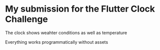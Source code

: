 # My submission for the Flutter Clock Challenge

The clock shows weahter conditions as well as temperature

Everything works programmatically without assets
